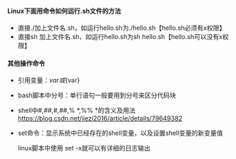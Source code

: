 #### Linux下面用命令如何运行.sh文件的方法

* 直接./加上文件名.sh，如运行hello.sh为./hello.sh【hello.sh必须有x权限】
* 直接sh 加上文件名.sh，如运行hello.sh为sh hello.sh【hello.sh可以没有x权限】



#### 其他操作命令

* 引用变量：$var 或${var}

* bash脚本中分号：单行语句一般要用到分号来区分代码块

* shell中#*,##*,#*,##*,% *,%% *的含义及用法        https://blog.csdn.net/jiezi2016/article/details/79649382

* set命令：显示系统中已经存在的shell变量，以及设置shell变量的新变量值

  linux脚本中使用 set -x就可以有详细的日志输出